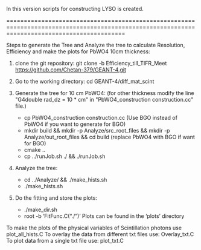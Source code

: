 In this version scripts for constructing LYSO is created. 

==============================================================================================================================================


Steps to generate the Tree and Analyze the tree to calculate Resolution, Efficiency and make the plots for PbWO4 10cm thickness:

1. clone the git repository: git clone -b Efficiency_till_TIFR_Meet https://github.com/Chetan-379/GEANT-4.git
2. Go to the working directory: cd GEANT-4/diff_mat_scint
3. Generate the tree for 10 cm PbWO4: (for other thickness modify the line "G4double rad_dz = 10 * cm" in "PbWO4_construction construction.cc" file.)
   - cp PbWO4_construction construction.cc  (Use BGO instead of PbWO4 if you want to generate for BGO)
   - mkdir build && mkdir -p Analyze/src_root_files && mkdir -p Analyze/out_root_files && cd build (replace PbWO4 with BGO if want for BGO)
   - cmake ..
   - cp ../runJob.sh ./ && ./runJob.sh

4. Analyze the tree:
	- cd ../Analyze/ && ./make_hists.sh
	- ./make_hists.sh

5. Do the fitting and store the plots:
	- ./make_dir.sh
	- root -b ‘FitFunc.C(“./”)’ 
Plots can be found in the ‘plots’ directory

To make the plots of the physical variables of Scintillation photons use plot_all_hists.C
To overlay the data from different txt files use: Overlay_txt.C
To plot data from a single txt file use: plot_txt.C
